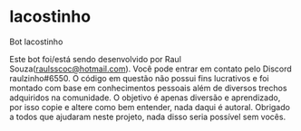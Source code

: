 # lacostinho
Bot lacostinho

Este bot foi/está sendo desenvolvido por Raul Souza(raulsscoc@hotmail.com). Você pode entrar em contato pelo Discord raulzinho#6550.
O código em questão não possui fins lucrativos e foi montado com base em conhecimentos pessoais além de diversos trechos adquiridos na comunidade.
O objetivo é apenas diversão e aprendizado, por isso copie e altere como bem entender, nada daqui é autoral.
Obrigado a todos que ajudaram neste projeto, nada disso seria possível sem vocês.

